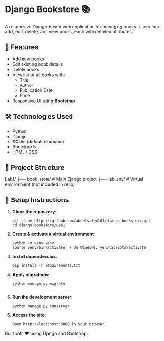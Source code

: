 # Django Bookstore 📚

A responsive Django-based web application for managing books. Users can add, edit, delete, and view books, each with detailed attributes.

## 🚀 Features

- Add new books
- Edit existing book details
- Delete books
- View list of all books with:
  - Title
  - Author
  - Publication Date
  - Price
- Responsive UI using **Bootstrap**

## 🛠️ Technologies Used

- Python
- Django
- SQLite (default database)
- Bootstrap 5
- HTML / CSS

## 📂 Project Structure

Lab1/
├── book_store/ # Main Django project
├── lab_env/ # Virtual environment (not included in repo)

## 🧪 Setup Instructions

1. **Clone the repository**:
   ```
   git clone https://github.com/abdelsalam101/django-bookstore.git
   cd django-bookstore/Lab1
2. **Create & activate a virtual environment**:
   ```
   python -m venv venv
   source venv/bin/activate  # On Windows: venv\Scripts\activate

3. **Install dependencies**:
   ```
   pip install -r requirements.txt

4. **Apply migrations**:
   ```
   python manage.py migrate
  
5. **Run the development server**:
   ```  
   python manage.py runserver

6. **Access the site**:
   ```
   Open http://localhost:8000 in your browser.

Built with ❤️ using Django and Bootstrap.
